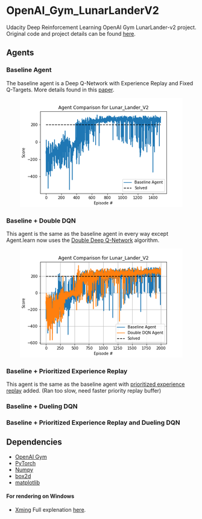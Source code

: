 # OpenAI_Gym_LunarLanderV2
Udacity Deep Reinforcement Learning OpenAI Gym LunarLander-v2 project. Original code and project details can be found [here](https://github.com/udacity/deep-reinforcement-learning/tree/master/dqn).

## Agents
### Baseline Agent
The baseline agent is a Deep Q-Network with Experience Replay and Fixed Q-Targets. 
More details found in this [paper](https://storage.googleapis.com/deepmind-media/dqn/DQNNaturePaper.pdf).

<p align="center">
    <img src="/images/baseline_Model.png">
</p>

### Baseline + Double DQN
This agent is the same as the baseline agent in every way except Agent.learn now uses the [Double Deep Q-Network](https://arxiv.org/pdf/1509.06461.pdf) algorithm.

<p align="center">
    <img src="/images/Model_Comparison.png">
</p>

### Baseline + Prioritized Experience Replay
This agent is the same as the baseline agent with [prioritized experience replay](https://arxiv.org/pdf/1511.05952.pdf) added. (Ran too slow, need faster priority replay buffer)

### Baseline + Dueling DQN

### Baseline + Prioritized Experience Replay and Dueling DQN

## Dependencies
 * [OpenAI Gym](https://gym.openai.com/)
 * [PyTorch](https://pytorch.org/)
 * [Numpy](https://numpy.org/)
 * [box2d](https://box2d.org/)
 * [matplotlib](https://matplotlib.org/)
 #### For rendering on Windows
 * [Xming](https://sourceforge.net/projects/xming/) Full explenation [here](https://towardsdatascience.com/how-to-install-openai-gym-in-a-windows-environment-338969e24d30).
